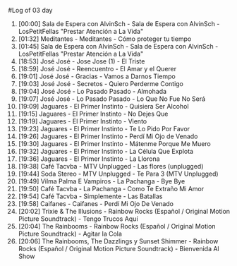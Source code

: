 #Log of 03 day

1. [00:00] Sala de Espera con AlvinSch - Sala de Espera con AlvinSch - LosPetitFellas "Prestar Atención a La Vida"
1. [01:32] Meditantes - Meditantes - Cómo proteger tu tiempo
1. [01:45] Sala de Espera con AlvinSch - Sala de Espera con AlvinSch - LosPetitFellas "Prestar Atención a La Vida"
1. [18:53] José José - Jose Jose (1) - El Triste
1. [18:59] José José - Reencuentro - El Amar y el Querer
1. [19:01] José José - Gracias - Vamos a Darnos Tiempo
1. [19:03] José José - Secretos - Quiero Perderme Contigo
1. [19:04] José José - Lo Pasado Pasado - Almohada
1. [19:07] José José - Lo Pasado Pasado - Lo Que No Fue No Será
1. [19:09] Jaguares - El Primer Instinto - Quisiera Ser Alcohol
1. [19:15] Jaguares - El Primer Instinto - No Dejes Que
1. [19:19] Jaguares - El Primer Instinto - Viento
1. [19:23] Jaguares - El Primer Instinto - Te Lo Pido Por Favor
1. [19:26] Jaguares - El Primer Instinto - Perdí Mi Ojo de Venado
1. [19:30] Jaguares - El Primer Instinto - Mátenme Porque Me Muero
1. [19:32] Jaguares - El Primer Instinto - La Célula Que Explota
1. [19:36] Jaguares - El Primer Instinto - La Llorona
1. [19:38] Café Tacvba - MTV Unplugged - Las flores (unplugged)
1. [19:44] Soda Stereo - MTV Unplugged - Te Para 3 (MTV Unplugged)
1. [19:49] Vilma Palma E Vampiros - La Pachanga - Bye Bye
1. [19:50] Café Tacvba - La Pachanga - Como Te Extraño Mi Amor
1. [19:54] Café Tacvba - Simplemente - Las Batallas
1. [19:58] Caifanes - Caifanes - Perdí Mi Ojo De Venado
1. [20:02] Trixie & The Illusions - Rainbow Rocks (Español / Original Motion Picture Soundtrack) - Tengo Trucos Aquí
1. [20:04] The Rainbooms - Rainbow Rocks (Español / Original Motion Picture Soundtrack) - Agitar la Cola
1. [20:06] The Rainbooms, The Dazzlings y Sunset Shimmer - Rainbow Rocks (Español / Original Motion Picture Soundtrack) - Bienvenida Al Show
